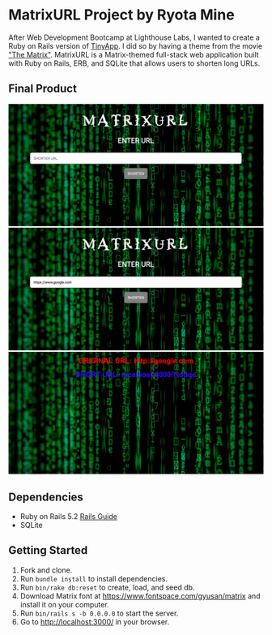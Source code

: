 # MatrixURL Project by Ryota Mine

After Web Development Bootcamp at Lighthouse Labs, I wanted to create a Ruby on Rails version of [TinyApp](https://github.com/ryotamine/tinyapp). I did so by having a theme from the movie ["The Matrix"](https://en.wikipedia.org/wiki/The_Matrix). MatrixURL is a Matrix-themed full-stack web application built with Ruby on Rails, ERB, and SQLite that allows users to shorten long URLs.

## Final Product

!["Screenshot of home page"](https://github.com/ryotamine/matrixurl/blob/master/docs/home.png)
!["Screenshot of enter URL"](https://github.com/ryotamine/matrixurl/blob/master/docs/enter-url.png)
!["Screenshot of URL results"](https://github.com/ryotamine/matrixurl/blob/master/docs/url-results.png)

## Dependencies

- Ruby on Rails 5.2 [Rails Guide](http://guides.rubyonrails.org/v5.2/)
- SQLite

## Getting Started

1. Fork and clone.
2. Run `bundle install` to install dependencies.
3. Run `bin/rake db:reset` to create, load, and seed db.
4. Download Matrix font at <https://www.fontspace.com/gyusan/matrix> and install it on your computer.
5. Run `bin/rails s -b 0.0.0.0` to start the server.
6. Go to <http://localhost:3000/> in your browser.
